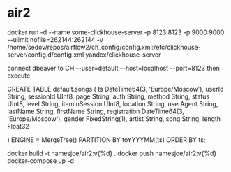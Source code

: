 # air2
docker run -d --name some-clickhouse-server -p 8123:8123 -p 9000:9000 --ulimit nofile=262144:262144 -v /home/sedov/repos/airflow2/ch_config/config.xml:/etc/clickhouse-server/config.d/config.xml yandex/clickhouse-server

connect dbeaver to CH --user=default --host=localhost --port=8123
then execute

CREATE TABLE default.songs
(
    ts DateTime64(3, 'Europe/Moscow'),
    userId String,
    sessionId UInt8,
    page String,
    auth String,
    method String,
    status UInt8,
    level String,
    itemInSession UInt8,
    location String,
    userAgent String,
    lastName String,
    firstName String,
    registration DateTime64(3, 'Europe/Moscow'),
    gender FixedString(1),
    artist String,
    song String,
    length Float32
    
)
ENGINE = MergeTree()
PARTITION BY toYYYYMM(ts)
ORDER BY ts;

docker build -t namesjoe/air2:v{%d} .
docker push namesjoe/air2:v{%d}
docker-compose up -d 
